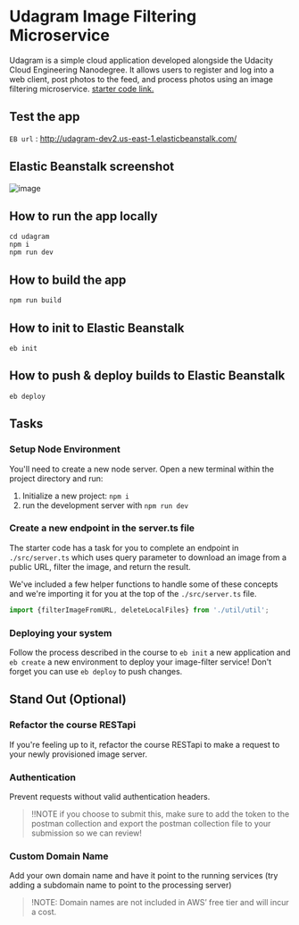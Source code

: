 # Udagram Image Filtering Microservice

Udagram is a simple cloud application developed alongside the Udacity Cloud Engineering Nanodegree. It allows users to register and log into a web client, post photos to the feed, and process photos using an image filtering microservice.
[starter code link.](https://github.com/udacity/cloud-developer/tree/master/course-02/project/image-filter-starter-code)

## Test the app
`EB url` : http://udagram-dev2.us-east-1.elasticbeanstalk.com/

## Elastic Beanstalk screenshot
![image](https://user-images.githubusercontent.com/30593186/188361118-86aee27d-62ec-4704-95f7-826269c56aaa.png)


## How to run the app locally
```
cd udagram
npm i
npm run dev
```

## How to build the app
```
npm run build
```

## How to init to Elastic Beanstalk
```
eb init
```

## How to push & deploy builds to Elastic Beanstalk
```
eb deploy
```

## Tasks

### Setup Node Environment

You'll need to create a new node server. Open a new terminal within the project directory and run:

1. Initialize a new project: `npm i`
2. run the development server with `npm run dev`

### Create a new endpoint in the server.ts file

The starter code has a task for you to complete an endpoint in `./src/server.ts` which uses query parameter to download an image from a public URL, filter the image, and return the result.

We've included a few helper functions to handle some of these concepts and we're importing it for you at the top of the `./src/server.ts`  file.

```typescript
import {filterImageFromURL, deleteLocalFiles} from './util/util';
```

### Deploying your system

Follow the process described in the course to `eb init` a new application and `eb create` a new environment to deploy your image-filter service! Don't forget you can use `eb deploy` to push changes.

## Stand Out (Optional)

### Refactor the course RESTapi

If you're feeling up to it, refactor the course RESTapi to make a request to your newly provisioned image server.

### Authentication

Prevent requests without valid authentication headers.
> !!NOTE if you choose to submit this, make sure to add the token to the postman collection and export the postman collection file to your submission so we can review!

### Custom Domain Name

Add your own domain name and have it point to the running services (try adding a subdomain name to point to the processing server)
> !NOTE: Domain names are not included in AWS’ free tier and will incur a cost.
